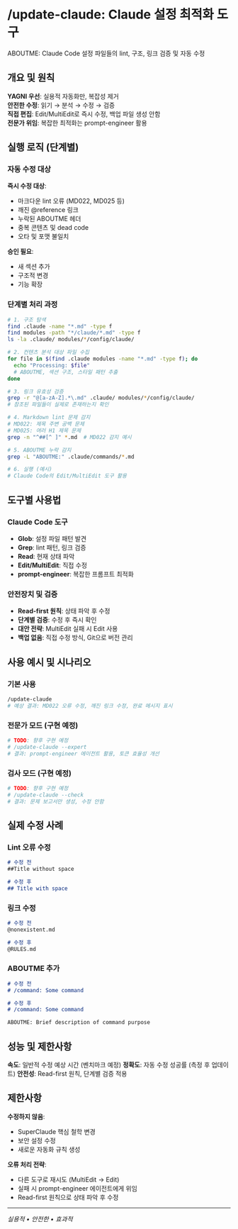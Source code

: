 # /update-claude: Claude 설정 최적화 도구

ABOUTME: Claude Code 설정 파일들의 lint, 구조, 링크 검증 및 자동 수정

## 개요 및 원칙

**YAGNI 우선**: 실용적 자동화만, 복잡성 제거  
**안전한 수정**: 읽기 → 분석 → 수정 → 검증  
**직접 편집**: Edit/MultiEdit로 즉시 수정, 백업 파일 생성 안함  
**전문가 위임**: 복잡한 최적화는 prompt-engineer 활용

## 실행 로직 (단계별)

### 자동 수정 대상

**즉시 수정 대상**:

- 마크다운 lint 오류 (MD022, MD025 등)
- 깨진 @reference 링크
- 누락된 ABOUTME 헤더
- 중복 콘텐츠 및 dead code
- 오타 및 포맷 불일치

**승인 필요**:

- 새 섹션 추가  
- 구조적 변경  
- 기능 확장

### 단계별 처리 과정

```bash
# 1. 구조 탐색
find .claude -name "*.md" -type f
find modules -path "*/claude/*.md" -type f
ls -la .claude/ modules/*/config/claude/

# 2. 컨텐츠 분석 대상 파일 수집
for file in $(find .claude modules -name "*.md" -type f); do
  echo "Processing: $file"
  # ABOUTME, 섹션 구조, 스타일 패턴 추출
done

# 3. 링크 유효성 검증
grep -r "@[a-zA-Z].*\.md" .claude/ modules/*/config/claude/
# 참조된 파일들이 실제로 존재하는지 확인

# 4. Markdown lint 문제 감지
# MD022: 제목 주변 공백 문제
# MD025: 여러 H1 제목 문제
grep -n "^##[^ ]" *.md  # MD022 감지 예시

# 5. ABOUTME 누락 감지
grep -L "ABOUTME:" .claude/commands/*.md

# 6. 실행 (예시)
# Claude Code의 Edit/MultiEdit 도구 활용
```

## 도구별 사용법

### Claude Code 도구

- **Glob**: 설정 파일 패턴 발견
- **Grep**: lint 패턴, 링크 검증
- **Read**: 현재 상태 파악
- **Edit/MultiEdit**: 직접 수정
- **prompt-engineer**: 복잡한 프롬프트 최적화

### 안전장치 및 검증

- **Read-first 원칙**: 상태 파악 후 수정  
- **단계별 검증**: 수정 후 즉시 확인  
- **대안 전략**: MultiEdit 실패 시 Edit 사용  
- **백업 없음**: 직접 수정 방식, Git으로 버전 관리

## 사용 예시 및 시나리오

### 기본 사용

```bash
/update-claude
# 예상 결과: MD022 오류 수정, 깨진 링크 수정, 완료 메시지 표시
```

### 전문가 모드 (구현 예정)

```bash
# TODO: 향후 구현 예정
# /update-claude --expert
# 결과: prompt-engineer 에이전트 활용, 토큰 효율성 개선
```

### 검사 모드 (구현 예정)

```bash
# TODO: 향후 구현 예정
# /update-claude --check  
# 결과: 문제 보고서만 생성, 수정 안함
```

## 실제 수정 사례

### Lint 오류 수정

```markdown
# 수정 전
##Title without space

# 수정 후  
## Title with space
```

### 링크 수정

```markdown
# 수정 전
@nonexistent.md

# 수정 후
@RULES.md
```

### ABOUTME 추가

```markdown
# 수정 전
# /command: Some command

# 수정 후
# /command: Some command

ABOUTME: Brief description of command purpose
```

## 성능 및 제한사항

**속도**: 일반적 수정 예상 시간 (벤치마크 예정)
**정확도**: 자동 수정 성공률 (측정 후 업데이트)
**안전성**: Read-first 원칙, 단계별 검증 적용

## 제한사항

**수정하지 않음**:

- SuperClaude 핵심 철학 변경  
- 보안 설정 수정  
- 새로운 자동화 규칙 생성

**오류 처리 전략**:

- 다른 도구로 재시도 (MultiEdit → Edit)  
- 실패 시 prompt-engineer 에이전트에게 위임  
- Read-first 원칙으로 상태 파악 후 수정

---
*실용적 • 안전한 • 효과적*
